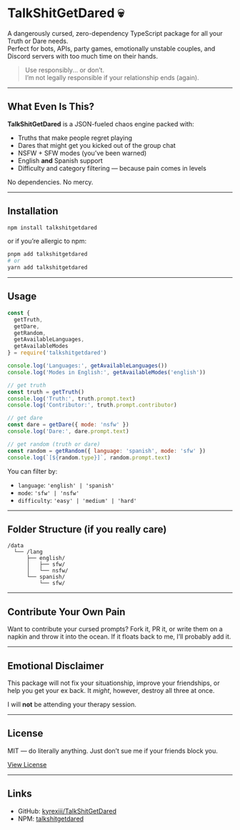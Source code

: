 
# TalkShitGetDared 💀

A dangerously cursed, zero-dependency TypeScript package for all your Truth or Dare needs.  
Perfect for bots, APIs, party games, emotionally unstable couples, and Discord servers with too much time on their hands.

> Use responsibly... or don’t.  
> I’m not legally responsible if your relationship ends (again).

---

## What Even Is This?

**TalkShitGetDared** is a JSON-fueled chaos engine packed with:
- Truths that make people regret playing  
- Dares that might get you kicked out of the group chat  
- NSFW + SFW modes (you’ve been warned)  
- English **and** Spanish support  
- Difficulty and category filtering — because pain comes in levels  

No dependencies. No mercy.

---

## Installation

```bash
npm install talkshitgetdared
````

or if you’re allergic to npm:

```bash
pnpm add talkshitgetdared
# or
yarn add talkshitgetdared
```

---

## Usage

```js
const {
  getTruth,
  getDare,
  getRandom,
  getAvailableLanguages,
  getAvailableModes
} = require('talkshitgetdared')

console.log('Languages:', getAvailableLanguages())
console.log('Modes in English:', getAvailableModes('english'))

// get truth
const truth = getTruth()
console.log('Truth:', truth.prompt.text)
console.log('Contributor:', truth.prompt.contributor)

// get dare
const dare = getDare({ mode: 'nsfw' })
console.log('Dare:', dare.prompt.text)

// get random (truth or dare)
const random = getRandom({ language: 'spanish', mode: 'sfw' })
console.log(`[${random.type}]`, random.prompt.text)
```

You can filter by:

* `language`: `'english' | 'spanish'`
* `mode`: `'sfw' | 'nsfw'`
* `difficulty`: `'easy' | 'medium' | 'hard'`

---

## Folder Structure (if you really care)

```
/data
  └── /lang
      ├── english/
      │   ├── sfw/
      │   └── nsfw/
      └── spanish/
          └── sfw/
```

---

## Contribute Your Own Pain

Want to contribute your cursed prompts?
Fork it, PR it, or write them on a napkin and throw it into the ocean.
If it floats back to me, I’ll probably add it.

---

## Emotional Disclaimer

This package will not fix your situationship, improve your friendships, or help you get your ex back.
It *might*, however, destroy all three at once.

I will **not** be attending your therapy session.

---

## License

MIT — do literally anything.
Just don’t sue me if your friends block you.

[View License](./LICENSE.txt)

---

## Links

* GitHub: [kyrexiii/TalkShitGetDared](https://github.com/kyrexiii/TalkShitGetDared)
* NPM: [talkshitgetdared](https://www.npmjs.com/package/talkshitgetdared)

````


